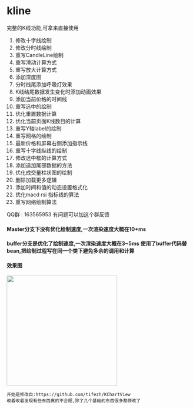 # kline
完整的K线功能,可拿来直接使用



  1. 修改十字线绘制
  2. 修改分时线绘制
  3. 重写CandleLine绘制
  4. 重写滑动计算方式
  5. 重写放大计算方式
  6. 添加深度图
  7. 分时线尾添加呼吸灯效果
  8. K线结尾数据发生变化时添加动画效果
  9. 添加当前价格的时间线
  10. 重写选中的绘制
  11. 优化重置数据计算
  12. 优化当前页面K线数目的计算
  13. 重写Y轴label的绘制
  14. 重写网格的绘制
  15. 最新价格和屏幕右侧添加指示线
  16. 重写十字线纵线的绘制
  17. 修改选中框的计算方式
  18. 添加追加尾部数据的方法
  19. 优化成交量柱状图的绘制
  20. 删除加载更多逻辑
  21. 添加时间和值的动态设置格式化
  22. 优化macd  rsi 指标线的算法
  23. 重写网络绘制算法
  
  
  
 QQ群 :  163565953
 有问题可以加这个群反馈
  

#### Master分支下没有优化绘制速度,一次渲染速度大概在10+ms


#### buffer分支是优化了绘制速度,一次渲染速度大概在3~5ms  使用了buffer代码替bean,把绘制过程写在同一个类下避免多余的调用和计算


#### 效果图




<img src="https://github.com/icechao/kline/blob/master/app/src/main/assets/3yfwc-wv75b.gif" width="300" hegiht="500" align=center />




    开始是修改自:https://github.com/tifezh/KChartView
    改着改着发现有些东西真的不合理,除了几个基础的东西很多都修改了
